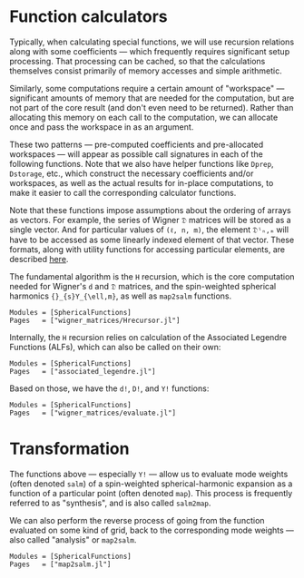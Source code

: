 # Function calculators

Typically, when calculating special functions, we will use recursion relations along with some
coefficients — which frequently requires significant setup processing.  That processing can be
cached, so that the calculations themselves consist primarily of memory accesses and simple
arithmetic.

Similarly, some computations require a certain amount of "workspace" — significant amounts of memory
that are needed for the computation, but are not part of the core result (and don't even need to be
returned).  Rather than allocating this memory on each call to the computation, we can allocate once
and pass the workspace in as an argument.

These two patterns — pre-computed coefficients and pre-allocated workspaces — will appear as
possible call signatures in each of the following functions.  Note that we also have helper
functions like `Dprep`, `Dstorage`, etc., which construct the necessary coefficients and/or
workspaces, as well as the actual results for in-place computations, to make it easier to call the
corresponding calculator functions.

Note that these functions impose assumptions about the ordering of arrays as vectors.  For example,
the series of Wigner ``𝔇`` matrices will be stored as a single vector.  And for particular values of
``(ℓ, n, m)``, the element ``𝔇ˡₙ,ₘ`` will have to be accessed as some linearly indexed element of
that vector.  These formats, along with utility functions for accessing particular elements, are
described [here](/utilities/#Y-and-D-data).

The fundamental algorithm is the ``H`` recursion, which is the core computation needed for Wigner's
``d`` and ``𝔇`` matrices, and the spin-weighted spherical harmonics ``{}_{s}Y_{\ell,m}``, as well as
`map2salm` functions.

```@autodocs
Modules = [SphericalFunctions]
Pages   = ["wigner_matrices/Hrecursor.jl"]
```

Internally, the ``H`` recursion relies on calculation of the Associated Legendre Functions (ALFs),
which can also be called on their own:

```@autodocs
Modules = [SphericalFunctions]
Pages   = ["associated_legendre.jl"]
```

Based on those, we have the `d!`, `D!`, and `Y!` functions:

```@autodocs
Modules = [SphericalFunctions]
Pages   = ["wigner_matrices/evaluate.jl"]
```

# Transformation

The functions above — especially `Y!` — allow us to evaluate mode weights (often denoted `salm`) of
a spin-weighted spherical-harmonic expansion as a function of a particular point (often denoted
`map`).  This process is frequently referred to as "synthesis", and is also called `salm2map`.

We can also perform the reverse process of going from the function evaluated on some kind of grid,
back to the corresponding mode weights — also called "analysis" or `map2salm`.

```@autodocs
Modules = [SphericalFunctions]
Pages   = ["map2salm.jl"]
```
